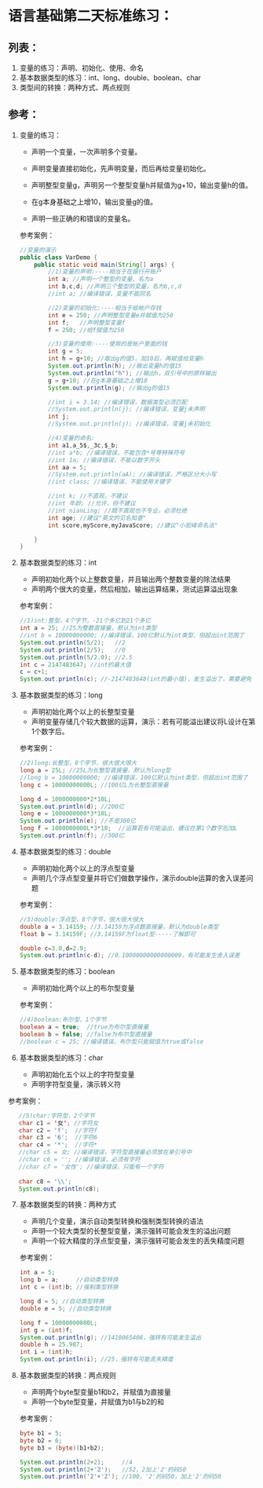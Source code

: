 # 语言基础第二天标准练习：

## 列表：

1. 变量的练习：声明、初始化、使用、命名
2. 基本数据类型的练习：int、long、double、boolean、char
3. 类型间的转换：两种方式、两点规则



## 参考：

1. 变量的练习：
   
   - 声明一个变量，一次声明多个变量。
   - 声明变量直接初始化，先声明变量，而后再给变量初始化。
   - 声明整型变量g，声明另一个整型变量h并赋值为g+10，输出变量h的值。

   - 在g本身基础之上增10，输出变量g的值。
   - 声明一些正确的和错误的变量名。

   参考案例：
   
   ```java
   //变量的演示
   public class VarDemo {
       public static void main(String[] args) {
           //1)变量的声明:----相当于在银行开帐户
           int a; //声明一个整型的变量，名为a
           int b,c,d; //声明三个整型的变量，名为b,c,d
           //int a; //编译错误，变量不能同名
   
           //2)变量的初始化:----相当于给帐户存钱
           int e = 250; //声明整型变量e并赋值为250
           int f;   //声明整型变量f
           f = 250; //给f赋值为250
   
           //3)变量的使用:----使用的是帐户里面的钱
           int g = 5;
           int h = g+10; //取出g的值5，加10后，再赋值给变量h
           System.out.println(h); //输出变量h的值15
           System.out.println("h"); //输出h，双引号中的原样输出
           g = g+10; //在g本身基础之上增10
           System.out.println(g); //输出g的值15
   
           //int i = 3.14; //编译错误，数据类型必须匹配
           //System.out.println(j); //编译错误，变量j未声明
           int j;
           //System.out.println(j); //编译错误，变量j未初始化
   
           //4)变量的命名:
           int a1,a_5$,_3c,$_b;
           //int a*b; //编译错误，不能包含*号等特殊符号
           //int 1a; //编译错误，不能以数字开头
           int aa = 5;
           //System.out.println(aA); //编译错误，严格区分大小写
           //int class; //编译错误，不能使用关键字
   
           //int k; //不直观，不建议
           //int 年龄; //允许，但不建议
           //int nianLing; //既不直观也不专业，必须杜绝
           int age; //建议"英文的见名知意"
           int score,myScore,myJavaScore; //建议"小驼峰命名法"
   
       }
   }
   ```

2. 基本数据类型的练习：int

   - 声明初始化两个以上整数变量，并且输出两个整数变量的除法结果
   - 声明两个很大的变量，然后相加，输出运算结果，测试运算溢出现象

   参考案例：

   ```java
   //1)int:整型，4个字节，-21个多亿到21个多亿
   int a = 25; //25为整数直接量，默认为int类型
   //int b = 10000000000; //编译错误，100亿默认为int类型，但超出int范围了
   System.out.println(5/2);   //2
   System.out.println(2/5);   //0
   System.out.println(5/2.0); //2.5
   int c = 2147483647; //int的最大值
   c = c+1;
   System.out.println(c); //-2147483648(int的最小值)，发生溢出了，需要避免
   ```

3. 基本数据类型的练习：long

   - 声明初始化两个以上的长整型变量
   - 声明变量存储几个较大数据的运算，演示：若有可能溢出建议将L设计在第1个数字后。

   参考案例：

   ```java
   //2)long:长整型，8个字节，很大很大很大
   long a = 25L; //25L为长整型直接量，默认为long型
   //long b = 10000000000; //编译错误，100亿默认为int类型，但超出int范围了
   long c = 10000000000L; //100亿L为长整型直接量
   
   long d = 1000000000*2*10L;
   System.out.println(d); //200亿
   long e = 1000000000*3*10L;
   System.out.println(e); //不是300亿
   long f = 1000000000L*3*10;  //运算若有可能溢出，建议在第1个数字后加L
   System.out.println(f); //300亿
   ```

4. 基本数据类型的练习：double

   - 声明初始化两个以上的浮点型变量
   - 声明几个浮点型变量并将它们做数学操作，演示double运算的舍入误差问题

   参考案例：

   ```java
   //3)double:浮点型，8个字节，很大很大很大
   double a = 3.14159; //3.14159为浮点数直接量，默认为double类型
   float b = 3.14159F; //3.14159F为float型-----了解即可
   
   double c=3.0,d=2.9;
   System.out.println(c-d); //0.10000000000000009，有可能发生舍入误差
   ```

5. 基本数据类型的练习：boolean

   - 声明初始化两个以上的布尔型变量

   参考案例：

   ```java
   //4)boolean:布尔型，1个字节
   boolean a = true;  //true为布尔型直接量
   boolean b = false; //false为布尔型直接量
   //boolean c = 25; //编译错误，布尔型只能赋值为true或false
   ```

6. 基本数据类型的练习：char

   - 声明初始化五个以上的字符型变量
   - 声明字符型变量，演示转义符
   

参考案例：

```java
   //5)char:字符型，2个字节
   char c1 = '女'; //字符女
   char c2 = 'f';  //字符f
   char c3 = '6';  //字符6
   char c4 = '*';  //字符*
   //char c5 = 女; //编译错误，字符型直接量必须放在单引号中
   //char c6 = ''; //编译错误，必须有字符
   //char c7 = '女性'; //编译错误，只能有一个字符
   
   char c8 = '\\';
   System.out.println(c8);
```

7. 基本数据类型的转换：两种方式

   - 声明几个变量，演示自动类型转换和强制类型转换的语法
   - 声明一个较大类型的长整型变量，演示强转可能会发生的溢出问题
   - 声明一个较大精度的浮点型变量，演示强转可能会发生的丢失精度问题

   参考案例：

   ```java
   int a = 5;
   long b = a;     //自动类型转换
   int c = (int)b; //强制类型转换
   
   long d = 5; //自动类型转换
   double e = 5; //自动类型转换
   
   long f = 10000000000L;
   int g = (int)f;
   System.out.println(g); //1410065408，强转有可能发生溢出
   double h = 25.987;
   int i = (int)h;
   System.out.println(i); //25，强转有可能丢失精度
   ```

8. 基本数据类型的转换：两点规则

   - 声明两个byte型变量b1和b2，并赋值为直接量
   - 声明一个byte型变量，并赋值为b1与b2的和

   参考案例：

   ```java
   byte b1 = 5;
   byte b2 = 6;
   byte b3 = (byte)(b1+b2);
   
   System.out.println(2+2);     //4
   System.out.println(2+'2');   //52，2加上'2'的码50
   System.out.println('2'+'2'); //100，'2'的码50，加上'2'的码50
   ```

